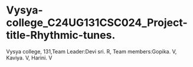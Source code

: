 # Vysya-college_C24UG131CSC024_Project-title-Rhythmic-tunes.
Vysya college, 131,Team Leader:Devi sri. R, Team members:Gopika. V, Kaviya. V, Harini. V
